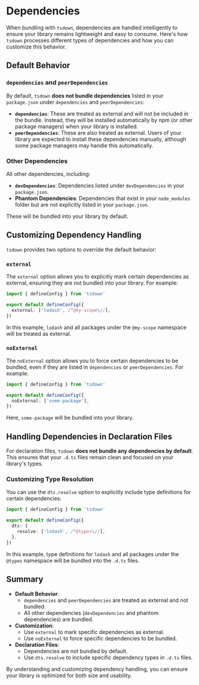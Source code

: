 # Dependencies

When bundling with `tsdown`, dependencies are handled intelligently to ensure your library remains lightweight and easy to consume. Here's how `tsdown` processes different types of dependencies and how you can customize this behavior.

## Default Behavior

### `dependencies` and `peerDependencies`

By default, `tsdown` **does not bundle dependencies** listed in your `package.json` under `dependencies` and `peerDependencies`:

- **`dependencies`**: These are treated as external and will not be included in the bundle. Instead, they will be installed automatically by npm (or other package managers) when your library is installed.
- **`peerDependencies`**: These are also treated as external. Users of your library are expected to install these dependencies manually, although some package managers may handle this automatically.

### Other Dependencies

All other dependencies, including:

- **`devDependencies`**: Dependencies listed under `devDependencies` in your `package.json`.
- **Phantom Dependencies**: Dependencies that exist in your `node_modules` folder but are not explicitly listed in your `package.json`.

These will be bundled into your library by default.

## Customizing Dependency Handling

`tsdown` provides two options to override the default behavior:

### `external`

The `external` option allows you to explicitly mark certain dependencies as external, ensuring they are not bundled into your library. For example:

```ts [tsdown.config.ts]
import { defineConfig } from 'tsdown'

export default defineConfig({
  external: ['lodash', /^@my-scope\//],
})
```

In this example, `lodash` and all packages under the `@my-scope` namespace will be treated as external.

### `noExternal`

The `noExternal` option allows you to force certain dependencies to be bundled, even if they are listed in `dependencies` or `peerDependencies`. For example:

```ts [tsdown.config.ts]
import { defineConfig } from 'tsdown'

export default defineConfig({
  noExternal: ['some-package'],
})
```

Here, `some-package` will be bundled into your library.

## Handling Dependencies in Declaration Files

For declaration files, `tsdown` **does not bundle any dependencies by default**. This ensures that your `.d.ts` files remain clean and focused on your library's types.

### Customizing Type Resolution

You can use the `dts.resolve` option to explicitly include type definitions for certain dependencies:

```ts [tsdown.config.ts]
import { defineConfig } from 'tsdown'

export default defineConfig({
  dts: {
    resolve: ['lodash', /^@types\//],
  },
})
```

In this example, type definitions for `lodash` and all packages under the `@types` namespace will be bundled into the `.d.ts` files.

## Summary

- **Default Behavior**:
  - `dependencies` and `peerDependencies` are treated as external and not bundled.
  - All other dependencies (`devDependencies` and phantom dependencies) are bundled.
- **Customization**:
  - Use `external` to mark specific dependencies as external.
  - Use `noExternal` to force specific dependencies to be bundled.
- **Declaration Files**:
  - Dependencies are not bundled by default.
  - Use `dts.resolve` to include specific dependency types in `.d.ts` files.

By understanding and customizing dependency handling, you can ensure your library is optimized for both size and usability.
